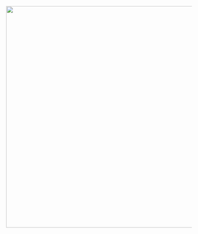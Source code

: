 <img src='https://cdn.dribbble.com/users/527451/screenshots/3085678/media/e680638568f5e9e108968ac295e67568.gif' width="800" height="600">
